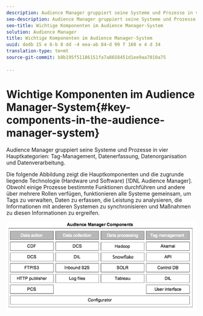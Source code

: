 ```yaml
---
description: Audience Manager gruppiert seine Systeme und Prozesse in vier Hauptkategorien Tag-Management, Datenerfassung, Datenorganisation und Datenverarbeitung.
seo-description: Audience Manager gruppiert seine Systeme und Prozesse in vier Hauptkategorien Tag-Management, Datenerfassung, Datenorganisation und Datenverarbeitung.
seo-title: Wichtige Komponenten im Audience Manager-System
solution: Audience Manager
title: Wichtige Komponenten im Audience Manager-System
uuid: dedb 15 e 6-b 8 dd -4 eea-ab 84-d 99 f 160 e 4 d 34
translation-type: tm+mt
source-git-commit: b8b195f51186151fa7a8658451d1ee9aa7010a75

---
```



# Wichtige Komponenten im Audience Manager-System{#key-components-in-the-audience-manager-system}

Audience Manager gruppiert seine Systeme und Prozesse in vier Hauptkategorien: Tag-Management, Datenerfassung, Datenorganisation und Datenverarbeitung.

<!-- 

c_compstack.xml

 -->

Die folgende Abbildung zeigt die Hauptkomponenten und die zugrunde liegende Technologie (Hardware und Software) [!DNL Audience Manager]. Obwohl einige Prozesse bestimmte Funktionen durchführen und andere über mehrere Rollen verfügen, funktionieren alle Systeme gemeinsam, um Tags zu verwalten, Daten zu erfassen, die Leistung zu analysieren, die Informationen mit anderen Systemen zu synchronisieren und Maßnahmen zu diesen Informationen zu ergreifen.

![](assets/components.png)

